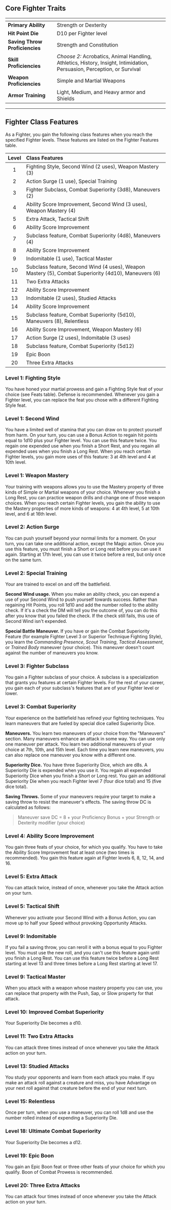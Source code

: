 ## Core Fighter Traits

| <!-- -->                       | <!-- -->                                                                                                                |
| :----------------------------- | :---------------------------------------------------------------------------------------------------------------------- |
| **Primary Ability**            | Strength or Dexterity                                                                                                   |
| **Hit Point Die**              | D10 per Fighter level                                                                                                   |
| **Saving Throw Proficiencies** | Strength and Constitution                                                                                               |
| **Skill Proficiencies**        | *Choose 2:* Acrobatics, Animal Handling, Athletics, History, Insight, Intimidation, Persuasion, Perception, or Survival |
| **Weapon Proficiencies**       | Simple and Martial Weapons                                                                                              |
| **Armor Training**             | Light, Medium, and Heavy armor and Shields                                                                              |
___


## Fighter Class Features

As a Fighter, you gain the following class features when you reach the specified Fighter levels. These features are listed on the Fighter Features table.

| Level | Class Features                                                                                       |
| :---: | :--------------------------------------------------------------------------------------------------- |
|   1   | Fighting Style, Second Wind (2 uses), Weapon Mastery (3)                                             |
|   2   | Action Surge (1 use), Special Training                                                               |
|   3   | Fighter Subclass, Combat Superiority (3d8), Maneuvers (2)                                            |
|   4   | Ability Score Improvement, Second Wind (3 uses), Weapon Mastery (4)                                  |
|   5   | Extra Attack, Tactical Shift                                                                         |
|   6   | Ability Score Improvement                                                                            |
|   7   | Subclass feature, Combat Superiority (4d8), Maneuvers (4)                                            |
|   8   | Ability Score Improvement                                                                            |
|   9   | Indomitable (1 use), Tactical Master                                                                 |
|  10   | Subclass feature, Second Wind (4 uses), Weapon Mastery (5), Combat Superiority (4d10), Maneuvers (6) |
|  11   | Two Extra Attacks                                                                                    |
|  12   | Ability Score Improvement                                                                            |
|  13   | Indomitable (2 uses), Studied Attacks                                                                |
|  14   | Ability Score Improvement                                                                            |
|  15   | Subclass feature, Combat Superiority (5d10), Maneuvers (8), Relentless                               |
|  16   | Ability Score Improvement, Weapon Mastery (6)                                                        |
|  17   | Action Surge (2 uses), Indomitable (3 uses)                                                          |
|  18   | Subclass feature, Combat Superiority (5d12)                                                          |
|  19   | Epic Boon                                                                                            |
|  20   | Three Extra Attacks                                                                                  |


### Level 1: Fighting Style
You have honed your martial prowess and gain a Fighting Style feat of your choice (see Feats table). Defense is recommended.
Whenever you gain a Fighter level, you can replace the feat you chose with a different Fighting Style feat.


### Level 1: Second Wind
You have a limited well of stamina that you can draw on to protect yourself from harm. On your turn, you can use a Bonus Action to regain hit points equal to 1d10 plus your Fighter level.
You can use this feature twice. You regain one expended use when you finish a Short Rest, and you regain all expended uses when you finish a Long Rest.
When you reach certain Fighter levels, you gain more uses of this feature: 3 at 4th level and 4 at 10th level.


### Level 1: Weapon Mastery
Your training with weapons allows you to use the Mastery property of three kinds of Simple or Martial weapons of your choice. Whenever you finish a Long Rest, you can practice weapon drills and change one of those weapon choices.
When you reach certain Fighter levels, you gain the ability to use the Mastery properties of more kinds of weapons: 4 at 4th level, 5 at 10th level, and 6 at 16th level.


### Level 2: Action Surge
You can push yourself beyond your normal limits for a moment. On your turn, you can take one additional action, except the Magic action.
Once you use this feature, you must finish a Short or Long rest before you can use it again. Starting at 17th level, you can use it twice before a rest, but only once on the same turn.


### Level 2: Special Training
Your are trained to excel on and off the battlefield.

**Second Wind usage.** When you make an ability check, you can expend a use of your Second Wind to push yourself towards success. Rather than regaining Hit Points, you roll 1d10 and add the number rolled to the ability check.
If it's a check the DM will tell you the outcome of, you can do this after you know that you failed the check. If the check still fails, this use of Second Wind isn't expended.

**Special Battle Maneuver.** If you have or gain the Combat Superiority Feature (for example Fighter Level 3 or Superior Technique Fighting Style), you learn the *Commanding Presence*, *Scout Training*, *Tactical Assessment*, or *Trained Body* maneuver (your choice). This maneuver doesn't count against the number of maneuvers you know.


### Level 3: Fighter Subclass
You gain a Fighter subclass of your choice. A subclass is a specialization that grants you features at certain Fighter levels. For the rest of your career, you gain each of your subclass's features that are of your Fighter level or lower.


### Level 3: Combat Superiority
Your experience on the battlefield has refined your fighting techniques. You learn maneuvers that are fueled by special dice called Superiority Dice.

**Maneuvers.** You learn two maneuvers of your choice from the "Maneuvers" section. Many maneuvers enhance an attack in some way. You can use only one maneuver per attack.
You learn two additional maneuvers of your choice at 7th, 10th, and 15th level. Each time you learn new maneuvers, you can also replace one maneuver you know with a different one.

**Superiority Dice.** You have three Superiority Dice, which are d8s. A Superiority Die is expended when you use it. You regain all expended Superiority Dice when you finish a Short or Long rest.
You gain an additional Superiority Die when you reach Fighter level 7 (four dice total) and 15 (five dice total).

**Saving Throws.** Some of your maneuvers require your target to make a saving throw to resist the maneuver's effects. The saving throw DC is calculated as follows:

> Maneuver save DC = 8 + your Proficiency Bonus + your Strength or Dexterity modifier (your choice)


### Level 4: Ability Score Improvement
You gain three feats of your choice, for which you qualify. You have to take the Ability Score Improvement feat at least once (two times is recommended).
You gain this feature again at Fighter levels 6, 8, 12, 14, and 16.


### Level 5: Extra Attack
You can attack twice, instead of once, whenever you take the Attack action on your turn.


### Level 5: Tactical Shift
Whenever you activate your Second Wind with a Bonus Action, you can move up to half your Speed without provoking Opportunity Attacks.


### Level 9: Indomitable
If you fail a saving throw, you can reroll it with a bonus equal to you Fighter level. You must use the new roll, and you can't use this feature again until you finish a Long Rest.
You can use this feature twice before a Long Rest starting at level 13 and three times before a Long Rest starting at level 17.


### Level 9: Tactical Master
When you attack with a weapon whose mastery property you can use, you can replace that property with the Push, Sap, or Slow property for that attack.


### Level 10: Improved Combat Superiority
Your Superiority Die becomes a d10.


### Level 11: Two Extra Attacks
You can attack three times instead of once whenever you take the Attack action on your turn.


### Level 13: Studied Attacks
You study your opponents and learn from each attack you make. If oyu make an attack roll against a creature and miss, you have Advantage on your next roll against that creature before the end of your next turn.


### Level 15: Relentless
Once per turn, when you use a maneuver, you can roll 1d8 and use the number rolled instead of expending a Superiority Die.


### Level 18: Ultimate Combat Superiority
Your Superiority Die becomes a d12.


### Level 19: Epic Boon
You gain an Epic Boon feat or three other feats of your choice for which you qualify. Boon of Combat Prowess is recommended.


### Level 20: Three Extra Attacks
You can attack four times instead of once whenever you take the Attack action on your turn.